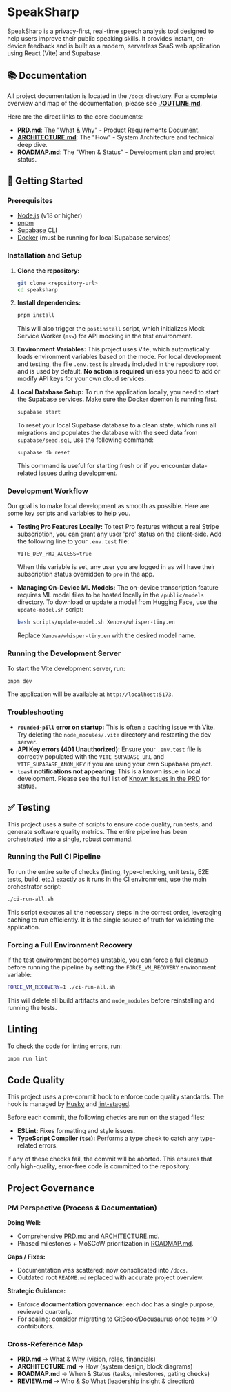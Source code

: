 # SpeakSharp

SpeakSharp is a privacy-first, real-time speech analysis tool designed to help users improve their public speaking skills. It provides instant, on-device feedback and is built as a modern, serverless SaaS web application using React (Vite) and Supabase.

## 📚 Documentation

All project documentation is located in the `/docs` directory. For a complete overview and map of the documentation, please see **[./OUTLINE.md](./OUTLINE.md)**.

Here are the direct links to the core documents:

*   **[PRD.md](./PRD.md)**: The "What & Why" - Product Requirements Document.
*   **[ARCHITECTURE.md](./ARCHITECTURE.md)**: The "How" - System Architecture and technical deep dive.
*   **[ROADMAP.md](./ROADMAP.md)**: The "When & Status" - Development plan and project status.

## 🚀 Getting Started

### Prerequisites

*   [Node.js](https://nodejs.org/) (v18 or higher)
*   [pnpm](https://pnpm.io/)
*   [Supabase CLI](https://supabase.com/docs/guides/cli)
*   [Docker](https://www.docker.com/) (must be running for local Supabase services)

### Installation and Setup

1.  **Clone the repository:**
    ```bash
    git clone <repository-url>
    cd speaksharp
    ```

2.  **Install dependencies:**
    ```bash
    pnpm install
    ```
    This will also trigger the `postinstall` script, which initializes Mock Service Worker (`msw`) for API mocking in the test environment.

3.  **Environment Variables:**
    This project uses Vite, which automatically loads environment variables based on the mode. For local development and testing, the file `.env.test` is already included in the repository root and is used by default. **No action is required** unless you need to add or modify API keys for your own cloud services.

4.  **Local Database Setup:**
    To run the application locally, you need to start the Supabase services. Make sure the Docker daemon is running first.
    ```bash
    supabase start
    ```
    To reset your local Supabase database to a clean state, which runs all migrations and populates the database with the seed data from `supabase/seed.sql`, use the following command:
    ```bash
    supabase db reset
    ```
    This command is useful for starting fresh or if you encounter data-related issues during development.

### Development Workflow

Our goal is to make local development as smooth as possible. Here are some key scripts and variables to help you.

*   **Testing Pro Features Locally:**
    To test Pro features without a real Stripe subscription, you can grant any user 'pro' status on the client-side. Add the following line to your `.env.test` file:
    ```
    VITE_DEV_PRO_ACCESS=true
    ```
    When this variable is set, any user you are logged in as will have their subscription status overridden to `pro` in the app.

*   **Managing On-Device ML Models:**
    The on-device transcription feature requires ML model files to be hosted locally in the `/public/models` directory. To download or update a model from Hugging Face, use the `update-model.sh` script:
    ```bash
    bash scripts/update-model.sh Xenova/whisper-tiny.en
    ```
    Replace `Xenova/whisper-tiny.en` with the desired model name.

### Running the Development Server

To start the Vite development server, run:

```bash
pnpm dev
```

The application will be available at `http://localhost:5173`.

### Troubleshooting
*   **`rounded-pill` error on startup:** This is often a caching issue with Vite. Try deleting the `node_modules/.vite` directory and restarting the dev server.
*   **API Key errors (401 Unauthorized):** Ensure your `.env.test` file is correctly populated with the `VITE_SUPABASE_URL` and `VITE_SUPABASE_ANON_KEY` if you are using your own Supabase project.
*   **`toast` notifications not appearing:** This is a known issue in local development. Please see the full list of [Known Issues in the PRD](./PRD.md#3-known-issues) for status.

## ✅ Testing

This project uses a suite of scripts to ensure code quality, run tests, and generate software quality metrics. The entire pipeline has been orchestrated into a single, robust command.

### Running the Full CI Pipeline

To run the entire suite of checks (linting, type-checking, unit tests, E2E tests, build, etc.) exactly as it runs in the CI environment, use the main orchestrator script:

```bash
./ci-run-all.sh
```

This script executes all the necessary steps in the correct order, leveraging caching to run efficiently. It is the single source of truth for validating the application.

### Forcing a Full Environment Recovery

If the test environment becomes unstable, you can force a full cleanup before running the pipeline by setting the `FORCE_VM_RECOVERY` environment variable:

```bash
FORCE_VM_RECOVERY=1 ./ci-run-all.sh
```

This will delete all build artifacts and `node_modules` before reinstalling and running the tests.

## Linting

To check the code for linting errors, run:

```bash
pnpm run lint
```

## Code Quality

This project uses a pre-commit hook to enforce code quality standards. The hook is managed by [Husky](https://typicode.github.io/husky/) and [lint-staged](https://github.com/okonet/lint-staged).

Before each commit, the following checks are run on the staged files:
- **ESLint:** Fixes formatting and style issues.
- **TypeScript Compiler (`tsc`):** Performs a type check to catch any type-related errors.

If any of these checks fail, the commit will be aborted. This ensures that only high-quality, error-free code is committed to the repository.

## Project Governance

### PM Perspective (Process & Documentation)

**Doing Well:**

*   Comprehensive [PRD.md](./PRD.md) and [ARCHITECTURE.md](./ARCHITECTURE.md).
*   Phased milestones + MoSCoW prioritization in [ROADMAP.md](./ROADMAP.md).

**Gaps / Fixes:**

*   Documentation was scattered; now consolidated into `/docs`.
*   Outdated root `README.md` replaced with accurate project overview.

**Strategic Guidance:**

*   Enforce **documentation governance**: each doc has a single purpose, reviewed quarterly.
*   For scaling: consider migrating to GitBook/Docusaurus once team >10 contributors.

### Cross-Reference Map

*   **PRD.md** → What & Why (vision, roles, financials)
*   **ARCHITECTURE.md** → How (system design, block diagrams)
*   **ROADMAP.md** → When & Status (tasks, milestones, gating checks)
*   **REVIEW.md** → Who & So What (leadership insight & direction)
